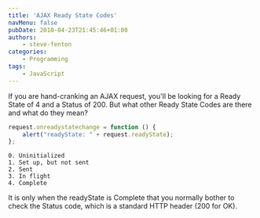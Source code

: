 ```yaml
---
title: 'AJAX Ready State Codes'
navMenu: false
pubDate: 2010-04-23T21:45:46+01:00
authors:
    - steve-fenton
categories:
    - Programming
tags:
    - JavaScript
---
```


If you are hand-cranking an AJAX request, you'll be looking for a Ready State of 4 and a Status of 200. But what other Ready State Codes are there and what do they mean?

```javascript
request.onreadystatechange = function () {
    alert("readyState: " + request.readyState);
};
```

```text
0. Uninitialized
1. Set up, but not sent
2. Sent
3. In flight
4. Complete
```

It is only when the readyState is Complete that you normally bother to check the Status code, which is a standard HTTP header (200 for OK).
